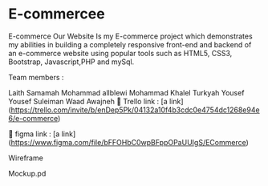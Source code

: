 # E-commercee

E-commerce
Our Website Is my E-commerce project which demonstrates my abilities in building a completely responsive front-end and backend of an e-commerce website using popular tools such as HTML5, CSS3, Bootstrap, Javascript,PHP and mySql.

Team members :

Laith Samamah
Mohammad allblewi
Mohammad Khalel
Turkyah Yousef
Yousef Suleiman
Waad Awajneh
🔗 Trello link : [a link] (https://trello.com/invite/b/enDep5Pk/04132a10f4b3cdc0e4754dc1268e94e6/e-commerce)

🔗 figma link : [a link] (https://www.figma.com/file/bFFOHbC0wpBFppOPaUUIgS/ECommerce)

Wireframe

Mockup.pd